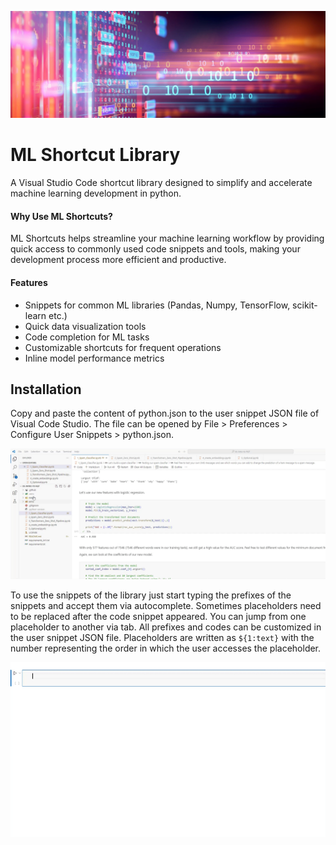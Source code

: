 ![Header Image](images/header.png)

# ML Shortcut Library
A Visual Studio Code shortcut library designed to simplify and accelerate machine learning development in python.

#### Why Use ML Shortcuts?
ML Shortcuts helps streamline your machine learning workflow by providing quick access to commonly used code snippets and tools, making your development process more efficient and productive. 

#### Features
  * Snippets for common ML libraries (Pandas, Numpy, TensorFlow, scikit-learn etc.)
  * Quick data visualization tools
  * Code completion for ML tasks
  * Customizable shortcuts for frequent operations
  * Inline model performance metrics

## Installation

Copy and paste the content of python.json to the user snippet JSON file of Visual Code Studio. The file can be opened by File > Preferences > Configure User Snippets > python.json.

![Header Image](images/installation.gif)

To use the snippets of the library just start typing the prefixes of the snippets and accept them via autocomplete. Sometimes placeholders need to be replaced after the code snippet appeared. You can jump from one placeholder to another via tab. All prefixes and codes can be customized in the user snippet JSON file. Placeholders are written as `${1:text}` with the number representing the order in which the user accesses the placeholder. 

![Header Image](images/implementation.gif)
